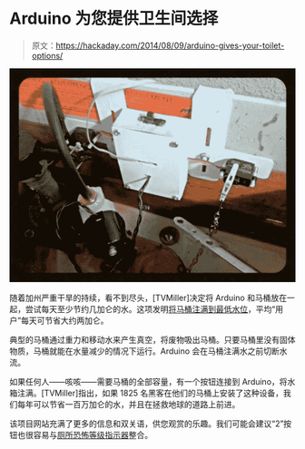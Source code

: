 # Arduino 为您提供卫生间选择

> 原文：<https://hackaday.com/2014/08/09/arduino-gives-your-toilet-options/>

![toilet water saver](img/ad51063e7f11a76c01d5f8e01886834b.png)

随着加州严重干旱的持续，看不到尽头，[TVMiller]决定将 Arduino 和马桶放在一起，尝试每天至少节约几加仑的水。这项发明[将马桶注满到最低水位](http://hackaday.io/project/2206)，平均“用户”每天可节省大约两加仑。

典型的马桶通过重力和移动水来产生真空，将废物吸出马桶。只要马桶里没有固体物质，马桶就能在水量减少的情况下运行。Arduino 会在马桶注满水之前切断水流。

如果任何人——咳咳——需要马桶的全部容量，有一个按钮连接到 Arduino，将水箱注满。[TVMiller]指出，如果 1825 名黑客在他们的马桶上安装了这种设备，我们每年可以节省一百万加仑的水，并且在拯救地球的道路上前进。

该项目网站充满了更多的信息和双关语，供您观赏的乐趣。我们可能会建议“2”按钮也很容易与[厕所恐怖等级指示器](http://hackaday.com/2007/11/14/toilet-terror-level-indicator/)整合。